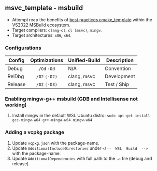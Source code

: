 ## msvc_template - msbuild
- Attempt reap the benefits of [best practices cmake_template](https://github.com/cblck/cmake_template) within the VS2022 MSBuild ecosystem.
- Target compilers: `clang-cl`, `cl (msvc)`, `mingw`.
- Target architectures: `x86`, `x64`.


### Configurations
|   Config  |  Optimizations  | Unified-Build | Description |
|-----------|:---------------:|---------------|-------------|
| Debug     | `/Od` `-Od`     | N/A           | Convention  |
| RelDbg    | `/O2` `(-O2)`   | clang, msvc	  | Development |
| Release   | `/O2` `(-O3)`   | clang, msvc	  | Test / Ship |


### Enabling mingw-g++ msbuild (GDB and Intellisense not working)
1. Install mingw in the default WSL Ubuntu distro: `sudo apt-get install gcc-mingw-w64 g++-mingw-w64 mingw-w64`


### Adding a vcpkg package
1. Update `vcpkg.json` with the package-name.
1. Update `AdditionalIncludeDirectories` under `<!--  WSL  Build  -->` with the package-name.
1. Update `AdditionalDependencies` with full path to the `.a` file (debug and release).

